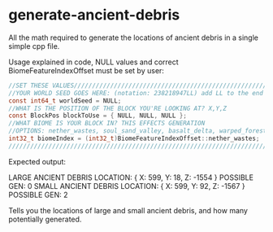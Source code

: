 # generate-ancient-debris
All the math required to generate the locations of ancient debris in a single simple cpp file.

Usage explained in code, NULL values and correct BiomeFeatureIndexOffset must be set by user:

```c
//SET THESE VALUES//////////////////////////////////////////////////////SET THESE VALUES
//YOUR WORLD SEED GOES HERE: (notation: 238218947LL) add LL to the end of the number.
const int64_t worldSeed = NULL;
//WHAT IS THE POSITION OF THE BLOCK YOU'RE LOOKING AT? X,Y,Z
const BlockPos blockToUse = { NULL, NULL, NULL };
//WHAT BIOME IS YOUR BLOCK IN? THIS EFFECTS GENERATION
//OPTIONS: nether_wastes, soul_sand_valley, basalt_delta, warped_forest, crimson_forest
int32_t biomeIndex = (int32_t)BiomeFeatureIndexOffset::nether_wastes;
///////////////////////////////////////////////////////////////////////////////////////
```
Expected output:

LARGE ANCIENT DEBRIS LOCATION: { X: 599, Y: 18, Z: -1554 } POSSIBLE GEN: 0
SMALL ANCIENT DEBRIS LOCATION: { X: 599, Y: 92, Z: -1567 } POSSIBLE GEN: 2

Tells you the locations of large and small ancient debris, and how many potentially generated.
